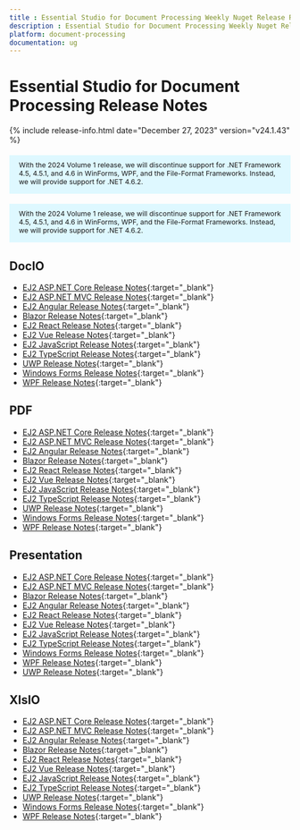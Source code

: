 ```yaml
---
title : Essential Studio for Document Processing Weekly Nuget Release Release Notes  
description : Essential Studio for Document Processing Weekly Nuget Release Release Notes  
platform: document-processing
documentation: ug
---
```


# Essential Studio for Document Processing  Release Notes  

{% include release-info.html date="December 27, 2023" version="v24.1.43" %}

<style>
#license {
    font-size: .88em!important;
	margin-top: 1.5em;     
	margin-bottom: 1.5em;
    background-color: #def8ff;
    padding: 10px 17px 14px;
}
</style>

<div id="license">
With the 2024 Volume 1 release, we will discontinue support for .NET Framework 4.5, 4.5.1, and 4.6 in WinForms, WPF, and the File-Format Frameworks. Instead, we will provide support for .NET 4.6.2.
</div> 

<style>
#license {
    font-size: .88em!important;
	margin-top: 1.5em;     
	margin-bottom: 1.5em;
    background-color: #def8ff;
    padding: 10px 17px 14px;
}
</style>

<div id="license">
With the 2024 Volume 1 release, we will discontinue support for .NET Framework 4.5, 4.5.1, and 4.6 in WinForms, WPF, and the File-Format Frameworks. Instead, we will provide support for .NET 4.6.2.
</div>

## DocIO

* [EJ2 ASP.NET Core Release Notes](https://ej2.syncfusion.com/aspnetcore/documentation/release-notes/24.1.43#docio){:target="_blank"}
* [EJ2 ASP.NET MVC Release Notes](https://ej2.syncfusion.com/aspnetmvc/documentation/release-notes/24.1.43#docio){:target="_blank"}
* [EJ2 Angular Release Notes](https://ej2.syncfusion.com/angular/documentation/release-notes/24.1.43#docio){:target="_blank"}
* [Blazor Release Notes](https://blazor.syncfusion.com/documentation/release-notes/24.1.43#docio){:target="_blank"}
* [EJ2 React Release Notes](https://ej2.syncfusion.com/react/documentation/release-notes/24.1.43#docio){:target="_blank"}
* [EJ2 Vue  Release Notes](https://ej2.syncfusion.com/vue/documentation/release-notes/24.1.43#docio){:target="_blank"}
* [EJ2 JavaScript Release Notes](https://ej2.syncfusion.com/javascript/documentation/release-notes/24.1.43#docio){:target="_blank"}
* [EJ2 TypeScript Release Notes](https://ej2.syncfusion.com/documentation/release-notes/24.1.43#docio){:target="_blank"}
* [UWP Release Notes](/uwp/release-notes/v24.1.43#docio){:target="_blank"}
* [Windows Forms Release Notes](/windowsforms/release-notes/v24.1.43#docio){:target="_blank"}
* [WPF Release Notes](/wpf/release-notes/v24.1.43#docio){:target="_blank"}



## PDF

* [EJ2 ASP.NET Core Release Notes](https://ej2.syncfusion.com/aspnetcore/documentation/release-notes/24.1.43#pdf){:target="_blank"}
* [EJ2 ASP.NET MVC Release Notes](https://ej2.syncfusion.com/aspnetmvc/documentation/release-notes/24.1.43#pdf){:target="_blank"}
* [EJ2 Angular Release Notes](https://ej2.syncfusion.com/angular/documentation/release-notes/24.1.43#pdf){:target="_blank"}
* [Blazor Release Notes](https://blazor.syncfusion.com/documentation/release-notes/24.1.43#pdf){:target="_blank"}
* [EJ2 React Release Notes](https://ej2.syncfusion.com/react/documentation/release-notes/24.1.43#pdf){:target="_blank"}
* [EJ2 Vue  Release Notes](https://ej2.syncfusion.com/vue/documentation/release-notes/24.1.43#pdf){:target="_blank"}
* [EJ2 JavaScript Release Notes](https://ej2.syncfusion.com/javascript/documentation/release-notes/24.1.43#pdf){:target="_blank"}
* [EJ2 TypeScript Release Notes](https://ej2.syncfusion.com/documentation/release-notes/24.1.43#pdf){:target="_blank"}
* [UWP Release Notes](/uwp/release-notes/v24.1.43#pdf){:target="_blank"}
* [Windows Forms Release Notes](/windowsforms/release-notes/v24.1.43#pdf){:target="_blank"}
* [WPF Release Notes](/wpf/release-notes/v24.1.43#pdf){:target="_blank"}


## Presentation

* [EJ2 ASP.NET Core Release Notes](https://ej2.syncfusion.com/aspnetcore/documentation/release-notes/24.1.43#presentation){:target="_blank"}
* [EJ2 ASP.NET MVC Release Notes](https://ej2.syncfusion.com/aspnetmvc/documentation/release-notes/24.1.43#presentation){:target="_blank"}
* [Blazor Release Notes](https://blazor.syncfusion.com/documentation/release-notes/24.1.43#presentation){:target="_blank"}
* [EJ2 Angular Release Notes](https://ej2.syncfusion.com/angular/documentation/release-notes/24.1.43#presentation){:target="_blank"}
* [EJ2 React Release Notes](https://ej2.syncfusion.com/react/documentation/release-notes/24.1.43#presentation){:target="_blank"}
* [EJ2 Vue  Release Notes](https://ej2.syncfusion.com/vue/documentation/release-notes/24.1.43#presentation){:target="_blank"}
* [EJ2 JavaScript Release Notes](https://ej2.syncfusion.com/javascript/documentation/release-notes/24.1.43#presentation){:target="_blank"}
* [EJ2 TypeScript Release Notes](https://ej2.syncfusion.com/documentation/release-notes/24.1.43#presentation){:target="_blank"}
* [Windows Forms Release Notes](/windowsforms/release-notes/v24.1.43#presentation){:target="_blank"}
* [WPF Release Notes](/wpf/release-notes/v24.1.43#presentation){:target="_blank"}
* [UWP Release Notes](/uwp/release-notes/v24.1.43#presentation){:target="_blank"}



## XlsIO

* [EJ2 ASP.NET Core Release Notes](https://ej2.syncfusion.com/aspnetcore/documentation/release-notes/24.1.43#xlsio){:target="_blank"}
* [EJ2 ASP.NET MVC Release Notes](https://ej2.syncfusion.com/aspnetmvc/documentation/release-notes/24.1.43#xlsio){:target="_blank"}
* [EJ2 Angular Release Notes](https://ej2.syncfusion.com/angular/documentation/release-notes/24.1.43#xlsio){:target="_blank"}
* [Blazor Release Notes](https://blazor.syncfusion.com/documentation/release-notes/24.1.43#xlsio){:target="_blank"}
* [EJ2 React Release Notes](https://ej2.syncfusion.com/react/documentation/release-notes/24.1.43#xlsio){:target="_blank"}
* [EJ2 Vue  Release Notes](https://ej2.syncfusion.com/vue/documentation/release-notes/24.1.43#xlsio){:target="_blank"}
* [EJ2 JavaScript Release Notes](https://ej2.syncfusion.com/javascript/documentation/release-notes/24.1.43#xlsio){:target="_blank"}
* [EJ2 TypeScript Release Notes](https://ej2.syncfusion.com/documentation/release-notes/24.1.43#xlsio){:target="_blank"}
* [UWP Release Notes](/uwp/release-notes/v24.1.43#xlsio){:target="_blank"}
* [Windows Forms Release Notes](/windowsforms/release-notes/v24.1.43#xlsio){:target="_blank"}
* [WPF Release Notes](/wpf/release-notes/v24.1.43#xlsio){:target="_blank"}


